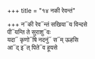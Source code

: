 +++
title = "१४ नकी रेवन्तं"

+++
न᳓की रेव᳓न्तं सखिया᳓य विन्दसे  
पी᳓यन्ति ते सुराशु᳓वः  
यदा᳓ कृणो᳓षि नदनुं᳓ स᳓म् ऊहसि  
आ᳓द् इ᳓त् पिते᳓व हूयसे